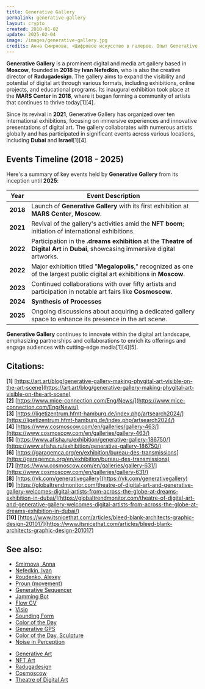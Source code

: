 ```yaml
---
title: Generative Gallery
permalink: generative-gallery
layout: crypto
created: 2018-01-02
update: 2025-02-04
image: /images/generative-gallery.jpg
credits: Анна Смирнова, «Цифровое искусство в галерее. Опыт Generative Gallery»
---
```



**Generative Gallery** is a prominent digital and media art gallery based in **Moscow**, founded in **2018** by **Ivan Nefedkin**, who is also the creative director of **Radugadesign**. The gallery aims to expand the visibility and potential of digital art through various formats, including exhibitions, online projects, and educational programs. Its inaugural exhibition took place at the **MARS Center** in **2018**, where it began forming a community of artists that continues to thrive today[1][4].

Since its revival in **2021**, Generative Gallery has organized over ten international exhibitions, focusing on immersive experiences and innovative presentations of digital art. The gallery collaborates with numerous artists globally and has participated in significant events across various locations, including **Dubai** and **Israel**[1][4].

## Events Timeline (2018 - 2025)

Here's a summary of key events held by **Generative Gallery** from its inception until **2025**:

| Year | Event Description |
|------|-------------------|
| **2018** | Launch of **Generative Gallery** with its first exhibition at **MARS Center**, **Moscow**. |
| **2021** | Revival of the gallery's activities amid the **NFT boom**; initiation of international exhibitions. |
| **2022** | Participation in the **.dreams exhibition** at the **Theatre of Digital Art** in **Dubai**, showcasing immersive digital artworks. |
| **2022** | Major exhibition titled "**Megalopolis**," recognized as one of the largest public digital art exhibitions in **Moscow**. |
| **2023** | Continued collaborations with over fifty artists and participation in notable art fairs like **Cosmoscow**. |
| **2024** | **Synthesis of Processes** |
| **2025** | Ongoing discussions about acquiring a dedicated gallery space to enhance its presence in the art scene. |

**Generative Gallery** continues to innovate within the digital art landscape, emphasizing partnerships and collaborations to enrich its offerings and engage audiences with cutting-edge media[1][4][5].

## Citations:
**[1]** [https://art.art/blog/generative-gallery-making-phygital-art-visible-on-the-art-scene](https://art.art/blog/generative-gallery-making-phygital-art-visible-on-the-art-scene)  
**[2]** [https://www.mice-connection.com/Eng/News/](https://www.mice-connection.com/Eng/News/)  
**[3]** [https://ligetizentrum.hfmt-hamburg.de/index.php/artsearch2024/](https://ligetizentrum.hfmt-hamburg.de/index.php/artsearch2024/)  
**[4]** [https://www.cosmoscow.com/en/galleries/gallery-463/](https://www.cosmoscow.com/en/galleries/gallery-463/)  
**[5]** [https://www.afisha.ru/exhibition/generative-gallery-186750/](https://www.afisha.ru/exhibition/generative-gallery-186750/)  
**[6]** [https://garagemca.org/en/exhibition/bureau-des-transmissions](https://garagemca.org/en/exhibition/bureau-des-transmissions)  
**[7]** [https://www.cosmoscow.com/en/galleries/gallery-631/](https://www.cosmoscow.com/en/galleries/gallery-631/)  
**[8]** [https://vk.com/generativegallery](https://vk.com/generativegallery)  
**[9]** [https://globaltrendmonitor.com/theatre-of-digital-art-and-generative-gallery-welcomes-digital-artists-from-across-the-globe-at-dreams-exhibition-in-dubai/](https://globaltrendmonitor.com/theatre-of-digital-art-and-generative-gallery-welcomes-digital-artists-from-across-the-globe-at-dreams-exhibition-in-dubai/)  
**[10]** [https://www.itsnicethat.com/articles/bleed-blank-architects-graphic-design-201017](https://www.itsnicethat.com/articles/bleed-blank-architects-graphic-design-201017)

## See also:

+ [Smirnova, Anna](smirnova-anna)
+ [Nefedkin, Ivan](nefedkin-ivan)
+ [Roudenko, Alexey](roudenko-alexey)
+ [Proun (movement)](proun-movement)
+ [Generative Sequencer](generative-sequencer)  
+ [Jamming Bot](jamming-bot)  
+ [Flow CV](flow-cv)  
+ [Visio](visio)  
+ [Sounding Form](sounding-form)  
+ [Color of the Day](color-of-the-day)  
+ [Generative GPS](generative-gps)  
+ [Color of the Day. Sculpture](color-of-the-day-sculpture)  
+ [Noise in Perception](noise-in-perception)
- [Generative Art](https://generative.gallery)
- [NFT Art](https://www.afisha.ru/exhibition/generative-gallery-186750/)
- [Radugadesign](https://www.radugadesign.com)
- [Cosmoscow](https://www.cosmoscow.com)
- [Theatre of Digital Art](https://globaltrendmonitor.com/theatre-of-digital-art-and-generative-gallery-welcomes-digital-artists-from-across-the-globe-at-dreams-exhibition-in-dubai/)

<!-- Prompt:  
- Не менять язык статьи, сохранять оригинальный язык.  
- Если тема оформлена как "Имя Фамилия", заголовок должен быть "Фамилия, Имя".  
- Изменить title: A Template на основной топик в статье.  
- Создать permalink: на основе title (без / пред и / после/)  
- Замени date: на created:  
- Замени update: хххх-хх-хх текущую дату в таком же формате  
- Изменить заголовок раздела "Citations" на ## Citations.  
- Оформить ссылки в разделе "Citations" в формате: **[x]** [URL](URL).  
- При ссылке на источник в тексте, использовать формат: **[x]**, **[x]**.  
- Убедиться, что номера цитат соответствуют записям в разделе "Citations".  
- Не применять форматирование **...** в строке credits:
- Сделать номера цитат кликабельными по указанному выше формату.  
- Добавить список связанных тем в том же формате.  
- Если есть списки с годами (при условии что они не содержат длинные предложения или ссылки) - конвертируй их в таблицы.  
- Выделяй даты, места, географические названия, адреса, имена собственные **таким образом**.  
- Использовать шаблон - "[Название темы](ссылка-на-тему)" для каждого пункта.  
- Раздел ## See also должен включаться автоматически в конец статьи.  
- Результат в md коде.  
- Оставить этот Prompt после редактирования в конце кода.  
-->
